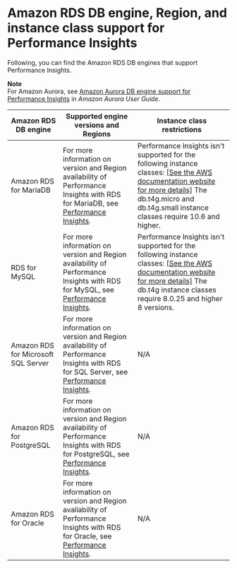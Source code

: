 # Amazon RDS DB engine, Region, and instance class support for Performance Insights<a name="USER_PerfInsights.Overview.Engines"></a>

Following, you can find the Amazon RDS DB engines that support Performance Insights\.

**Note**  
For Amazon Aurora, see [Amazon Aurora DB engine support for Performance Insights](https://docs.aws.amazon.com/AmazonRDS/latest/AuroraUserGuide/USER_PerfInsights.Overview.Engines.html) in *Amazon Aurora User Guide*\.


|  Amazon RDS DB engine  | Supported engine versions and Regions | Instance class restrictions | 
| --- | --- | --- | 
|  Amazon RDS for MariaDB  |  For more information on version and Region availability of Performance Insights with RDS for MariaDB, see [Performance Insights](Concepts.RDSFeaturesRegionsDBEngines.grids.md#Concepts.RDS_Fea_Regions_DB-eng.Feature.PerformanceInsights)\.  |  Performance Insights isn't supported for the following instance classes: [\[See the AWS documentation website for more details\]](http://docs.aws.amazon.com/AmazonRDS/latest/UserGuide/USER_PerfInsights.Overview.Engines.html) The db\.t4g\.micro and db\.t4g\.small instance classes require 10\.6 and higher\.  | 
|  RDS for MySQL  |  For more information on version and Region availability of Performance Insights with RDS for MySQL, see [Performance Insights](Concepts.RDSFeaturesRegionsDBEngines.grids.md#Concepts.RDS_Fea_Regions_DB-eng.Feature.PerformanceInsights)\.  |  Performance Insights isn't supported for the following instance classes: [\[See the AWS documentation website for more details\]](http://docs.aws.amazon.com/AmazonRDS/latest/UserGuide/USER_PerfInsights.Overview.Engines.html) The db\.t4g instance classes require 8\.0\.25 and higher 8 versions\.  | 
|  Amazon RDS for Microsoft SQL Server  |  For more information on version and Region availability of Performance Insights with RDS for SQL Server, see [Performance Insights](Concepts.RDSFeaturesRegionsDBEngines.grids.md#Concepts.RDS_Fea_Regions_DB-eng.Feature.PerformanceInsights)\.  |  N/A  | 
|  Amazon RDS for PostgreSQL  |  For more information on version and Region availability of Performance Insights with RDS for PostgreSQL, see [Performance Insights](Concepts.RDSFeaturesRegionsDBEngines.grids.md#Concepts.RDS_Fea_Regions_DB-eng.Feature.PerformanceInsights)\.  |  N/A  | 
|  Amazon RDS for Oracle  |  For more information on version and Region availability of Performance Insights with RDS for Oracle, see [Performance Insights](Concepts.RDSFeaturesRegionsDBEngines.grids.md#Concepts.RDS_Fea_Regions_DB-eng.Feature.PerformanceInsights)\.  |  N/A  | 